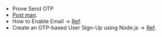 - Prove Send OTP
- [Post man](https://documenter.getpostman.com/view/9504262/UVeMHP4L).
- How to Enable Email -> [Ref](https://stackoverflow.com/a/69172787/17992107).
- Create an OTP-based User Sign-Up using Node.js -> [Ref](https://javascript.plainenglish.io/create-otp-based-user-sign-up-using-node-js-cc4defc54123).

